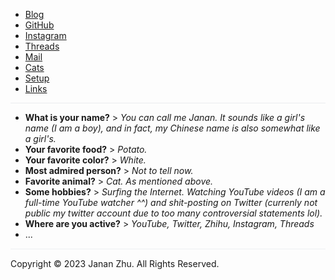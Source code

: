 - [Blog](blog.md)
- [GitHub](https://github.com/jananzzzz)
- [Instagram](https://www.instagram.com/janan0927)
- [Threads](https://threads.net/@janan0927)
- [Mail](mailto:bangzhubieren18@gmail.com)
- [Cats](https://www.google.com/search?q=cats&tbm=isch)
- [Setup](setup.md)
- [Links](./links.md)


<hr style="height: 1px; background-color: #eaecef;">

- **What is your name?** > *You can call me Janan. It sounds like a girl's name (I am a boy), and in fact, my Chinese name is also somewhat like a girl's.*
- **Your favorite food?** > *Potato.*
- **Your favorite color?** > *White.*
- **Most admired person?** > *Not to tell now.*
- **Favorite animal?** > *Cat. As mentioned above.*
- **Some hobbies?** > *Surfing the Internet. Watching YouTube videos (I am a full-time YouTube watcher ^^) and shit-posting on Twitter (currenly not public my twitter account due to too many controversial statements lol).*
- **Where are you active?** > *YouTube, Twitter, Zhihu, Instagram, Threads*
- ...

<hr style="border:none; background-color:rgb(245,246,247); height:2px;">
Copyright © 2023 Janan Zhu. All Rights Reserved.
